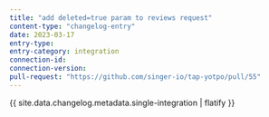 ```yaml
---
title: "add deleted=true param to reviews request"
content-type: "changelog-entry"
date: 2023-03-17
entry-type: 
entry-category: integration
connection-id: 
connection-version: 
pull-request: "https://github.com/singer-io/tap-yotpo/pull/55"
---
```

{{ site.data.changelog.metadata.single-integration | flatify }}